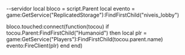--servidor
local bloco = script.Parent
local evento = game:GetService("ReplicatedStorage"):FindFirstChild("niveis_lobby") 

bloco.touched:connect(function(tocou)
	if tocou.Parent:FindFirstChild("Humanoid") then
		local plr = game:GetService("Players"):FindFirstChild(tocou.parent.name)
		evento:FireClient(plr)
	end
end)

